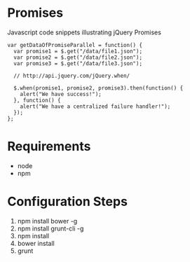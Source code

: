 # Promises

Javascript code snippets illustrating jQuery Promises

```
var getDataOfPromiseParallel = function() {
  var promise1 = $.get("/data/file1.json");
  var promise2 = $.get("/data/file2.json");
  var promise3 = $.get("/data/file3.json");

  // http://api.jquery.com/jQuery.when/

  $.when(promise1, promise2, promise3).then(function() {
    alert("We have success!");
  }, function() {
    alert("We have a centralized failure handler!");
  });
};

```

# Requirements

* node
* npm

# Configuration Steps

1. npm install bower -g
2. npm install grunt-cli -g
3. npm install
4. bower install
5. grunt
